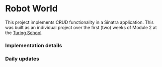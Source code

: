 # Robot World
This project implements CRUD functionality in a Sinatra application. This was built as an individual project over the first (two) weeks of Module 2 at the [Turing School](http://www.turing.io).
### Implementation details

### Daily updates
